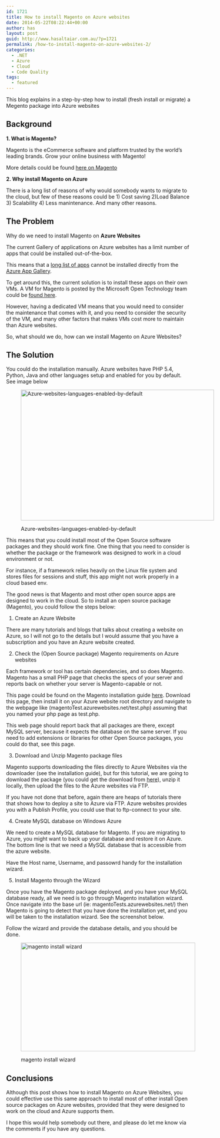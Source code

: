 ```yaml
---
id: 1721
title: How to install Magento on Azure websites
date: 2014-05-22T08:22:44+00:00
author: has
layout: post
guid: http://www.hasaltaiar.com.au/?p=1721
permalink: /how-to-install-magento-on-azure-websites-2/
categories:
  - .NET
  - Azure
  - Cloud
  - Code Quality
tags:
  - featured
---
```

This blog explains in a step-by-step how to install (fresh install or migrate) a Megento package into Azure websites

## Background

**1. What is Magento?** 
  
Magento is the eCommerce software and platform trusted by the world’s leading brands. Grow your online business with Magento!
  
More details could be found <a href="http://magento.com/" target="_blank">here on Magento </a>
  


**2. Why install Magento on Azure** 
  
There is a long list of reasons of why would somebody wants to migrate to the cloud, but few of these reasons could be 1) Cost saving 2)Load Balance 3) Scalability 4) Less manintenance. And many other reasons. 

## The Problem

Why do we need to install Magento on **Azure Websites**
  
The current Gallery of applications on Azure websites has a limit number of apps that could be installed out-of-the-box.
  
This means that a  <a href="http://azure.microsoft.com/en-us/community/open-source-software/" target="_blank">long list of apps</a> cannot be installed directly from the  <a href="http://cloudinteropelements.cloudapp.net/Windows-Azure-web-sites-gallery.aspx" target="_blank">Azure App Gallery</a>.
  
To get around this, the current solution is to install these apps on their own VMs. A VM for Magento is posted by the Microsoft Open Technology team could be  <a href="http://vmdepot.msopentech.com/List/Index?sort=Featured&#038;search=magento" target="_blank">found here</a>.
  

  
However, having a dedicated VM means that you would need to consider the maintenance that comes with it, and you need to consider the security of the VM, and many other factors that makes VMs cost more to maintain than Azure websites.
  
So, what should we do, how can we install Magento on Azure Websites?

## The Solution

You could do the installation manually. Azure websites have PHP 5.4, Python, Java and other languages setup and enabled for you by default. See image below<figure id="attachment_1771" style="width: 817px" class="wp-caption aligncenter">

[<img src="https://i0.wp.com/www.hasaltaiar.com.au/wp-content/uploads/2014/05/Azure-websites-languages-enabled-by-default.png?resize=525%2C355" alt="Azure-websites-languages-enabled-by-default" width="525" height="355" class="size-full wp-image-1771" data-recalc-dims="1" />](https://i0.wp.com/www.hasaltaiar.com.au/wp-content/uploads/2014/05/Azure-websites-languages-enabled-by-default.png)<figcaption class="wp-caption-text">Azure-websites-languages-enabled-by-default</figcaption></figure> 

This means that you could install most of the Open Source software packages and they should work fine. One thing that you need to consider is whether the package or the framework was designed to work in a cloud environment or not.
  
For instance, if a framework relies heavily on the Linux file system and stores files for sessions and stuff, this app might not work properly in a cloud based env.
  
The good news is that Magento and most other open source apps are designed to work in the cloud. So to install an open source package (Magento), you could follow the steps below:

1. Create an Azure Website
  
There are many tutorials and blogs that talks about creating a website on Azure, so I will not go to the details but I would assume that you have a subscription and you have an Azure website created. 

2. Check the (Open Source package) Magento requirements on Azure websites
  
Each framework or tool has certain dependencies, and so does Magento. Magento has a small PHP page that checks the specs of your server and reports back on whether your server is Magento-capable or not.
  
This page could be found on the Magento installation guide <a href="http://www.magentocommerce.com/wiki/1_-_installation_and_configuration/magento_installation_guide" target="_blank">here</a>. Download this page, then install it on your Azure website root directory and navigate to the webpage like (magentoTest.azurewebsites.net/test.php) assuming that you named your php page as test.php.
  
This web page should report back that all packages are there, except MySQL server, because it expects the database on the same server. If you need to add extensions or libraries for other Open Source packages, you could do that, see this page. 

3. Download and Unzip Magento package files
  
Magento supports downloading the files directly to Azure Websites via the downloader (see the installation guide), but for this tutorial, we are going to download the package (you could get the download from <a href="http://www.magentocommerce.com/download" target="_blank">here</a>), unzip it locally, then upload the files to the Azure websites via FTP.
  
If you have not done that before, again there are heaps of tutorials there that shows how to deploy a site to Azure via FTP. Azure websites provides you with a Publish Profile, you could use that to ftp-connect to your site. 

4. Create MySQL database on Windows Azure
  
We need to create a MySQL database for Magento. If you are migrating to Azure, you might want to back up your database and restore it on Azure. The bottom line is that we need a MySQL database that is accessible from the azure website.
  
Have the Host name, Username, and passowrd handy for the installation wizard. 

5. Install Magento through the Wizard
  
Once you have the Magento package deployed, and you have your MySQL database ready, all we need is to go through Magento installation wizard. Once navigate into the base url (ie: magentoTests.azurewebsites.net/) then Magento is going to detect that you have done the installation yet, and you will be taken to the installation wizard. See the screenshot below.
  
Follow the wizard and provide the database details, and you should be done. <figure id="attachment_1781" style="width: 474px" class="wp-caption aligncenter">

[<img src="https://i1.wp.com/www.hasaltaiar.com.au/wp-content/uploads/2014/05/magento1-1024x638.png?resize=474%2C295" alt="magento install wizard" width="474" height="295" class="size-large wp-image-1781" data-recalc-dims="1" />](https://i2.wp.com/www.hasaltaiar.com.au/wp-content/uploads/2014/05/magento1.png)<figcaption class="wp-caption-text">magento install wizard</figcaption></figure> 

## Conclusions

Although this post shows how to install Magento on Azure Websites, you could effective use this same approach to install most of other install Open source packages on Azure websites, provided that they were designed to work on the cloud and Azure supports them.
  
I hope this would help somebody out there, and please do let me know via the comments if you have any questions.